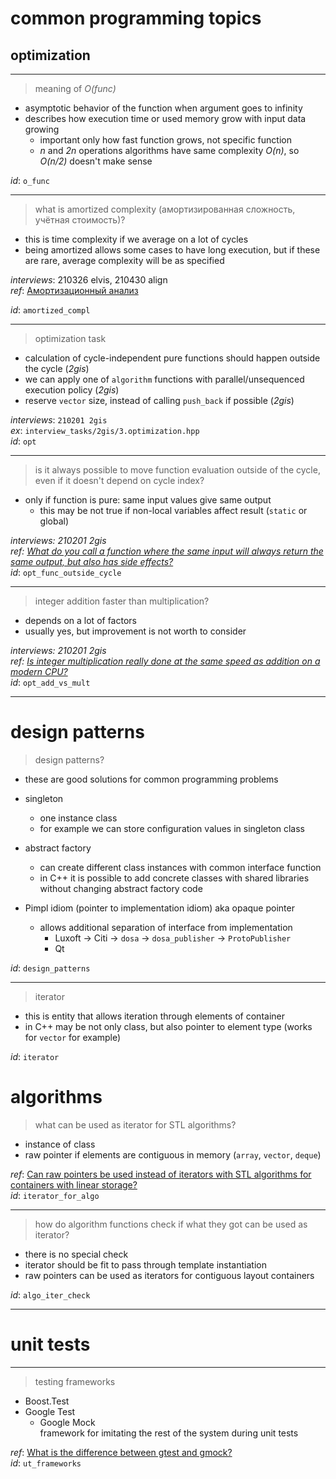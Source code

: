 # common programming topics


## optimization

---

> meaning of _O(func)_

- asymptotic behavior of the function when argument goes to infinity
- describes how execution time or used memory grow with input data growing
    - important only how fast function grows, not specific function
    - _n_ and _2n_ operations algorithms have same complexity _O(n)_, so _O(n/2)_ doesn't make sense

_id_: `o_func`

---

> what is amortized complexity (амортизированная сложность, учётная стоимость)?

- this is time complexity if we average on a lot of cycles
- being amortized allows some cases to have long execution, but if these are rare, average complexity will be as specified

_interviews_: 210326 elvis, 210430 align  
_ref_: [Амортизационный анализ](https://neerc.ifmo.ru/wiki/index.php?title=%D0%90%D0%BC%D0%BE%D1%80%D1%82%D0%B8%D0%B7%D0%B0%D1%86%D0%B8%D0%BE%D0%BD%D0%BD%D1%8B%D0%B9_%D0%B0%D0%BD%D0%B0%D0%BB%D0%B8%D0%B7)

_id_: `amortized_compl`

---

> optimization task

- calculation of cycle-independent pure functions should happen outside the cycle (_2gis_)
- we can apply one of `algorithm` functions with parallel/unsequenced execution policy (_2gis_)
- reserve `vector` size, instead of calling `push_back` if possible (_2gis_)

_interviews_: `210201 2gis`  
_ex_: `interview_tasks/2gis/3.optimization.hpp`  
_id_: `opt`

---

> is it always possible to move function evaluation outside of the cycle, even if it doesn't depend on cycle index?

- only if function is pure: same input values give same output
  - this may be not true if non-local variables affect result (`static` or global)

_interviews: 210201 2gis_  
_ref: [What do you call a function where the same input will always return the same output, but also has side effects?](https://softwareengineering.stackexchange.com/questions/317245/what-do-you-call-a-function-where-the-same-input-will-always-return-the-same-out)_  
_id_: `opt_func_outside_cycle`

---

> integer addition faster than multiplication?

- depends on a lot of factors
- usually yes, but improvement is not worth to consider

_interviews: 210201 2gis_  
_ref: [Is integer multiplication really done at the same speed as addition on a modern CPU?](https://stackoverflow.com/questions/21819682/is-integer-multiplication-really-done-at-the-same-speed-as-addition-on-a-modern)_  
_id_: `opt_add_vs_mult`

---


# design patterns


> design patterns?

- these are good solutions for common programming problems

- singleton
  - one instance class
  - for example we can store configuration values in singleton class
- abstract factory
  - can create different class instances with common interface function
  - in C++ it is possible to add concrete classes with shared libraries without changing abstract factory code
- Pimpl idiom (pointer to implementation idiom) aka opaque pointer
  - allows additional separation of interface from implementation
    - Luxoft -> Citi -> `dosa` -> `dosa_publisher` -> `ProtoPublisher`
    - Qt
	
_id_: `design_patterns`

---

> iterator

- this is entity that allows iteration through elements of container
- in C++ may be not only class, but also pointer to element type (works for `vector` for example)

_id_: `iterator`


# algorithms


> what can be used as iterator for STL algorithms?

- instance of class
- raw pointer if elements are contiguous in memory (`array`, `vector`, `deque`)

_ref_: [Can raw pointers be used instead of iterators with STL algorithms for containers with linear storage?](
https://stackoverflow.com/questions/16445957/can-raw-pointers-be-used-instead-of-iterators-with-stl-algorithms-for-containers)  
_id_: `iterator_for_algo`

---

> how do algorithm functions check if what they got can be used as iterator?

- there is no special check
- iterator should be fit to pass through template instantiation
- raw pointers can be used as iterators for contiguous layout containers

_id_: `algo_iter_check`

---


# unit tests


---

> testing frameworks

- Boost.Test
- Google Test
    - Google Mock  
      framework for imitating the rest of the system during unit tests

_ref_: [What is the difference between gtest and gmock?](
https://stackoverflow.com/questions/13696376/what-is-the-difference-between-gtest-and-gmock)  
_id_: `ut_frameworks`
